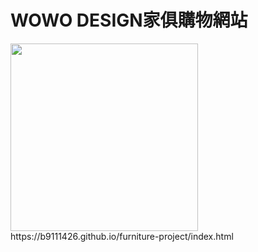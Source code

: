# WOWO DESIGN家俱購物網站

<img width="300" src="https://i.imgur.com/r34SWcr.png"/>
https://b9111426.github.io/furniture-project/index.html
